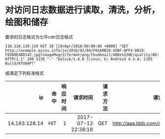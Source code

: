 # 对访问日志数据进行读取，清洗，分析，绘图和储存

要求的日志格式为七牛cdn日志格式
 ```
 110.110.110.110 HIT 10 [19/Apr/2016:00:00:00 +0800] "GET http://example.qiniu.info/in/2016/02/04/F01A9B39-45BF-AFF4-DB19-F85B9E4BD142.jpg?imageMogr2/format/png/thumbnail/480x%320E/quality/80! HTTP/1.1" 200 5136 "-" "Dalvik/1.6.0 (Linux; U; Android 4.4.4; 1105 Build/KTU84P)"
 ```

或满足下列标准格式

| ip| 命中 | 响应时间  | 请求时间|请求方法 | 请求URL|请求协议 |状态码 | 响应大小  |referer|UA|
| --: | -:| --: |---: | --:| --: |---: | ---:| :--: |---: | ---:|
| 14.163.128.14|HIT |1| 2017-07-12 22:38:18|GET |http://aaa.bbb.com/cc.jpg| -|200 |1024| www.baidu.com | "Mozilla/5.0 (Linux; Android ……|

